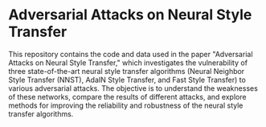 # Adversarial Attacks on Neural Style Transfer
This repository contains the code and data used in the paper "Adversarial Attacks on Neural Style Transfer," which investigates the vulnerability of three state-of-the-art neural style transfer algorithms (Neural Neighbor Style Transfer (NNST), AdaIN Style Transfer, and Fast Style Transfer) to various adversarial attacks. The objective is to understand the weaknesses of these networks, compare the results of different attacks, and explore methods for improving the reliability and robustness of the neural style transfer algorithms.


